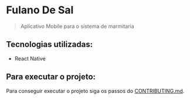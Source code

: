 # Fulano De Sal
> Aplicativo Mobile para o sistema de marmitaria

## Tecnologias utilizadas:
* React Native

## Para executar o projeto:
Para conseguir executar o projeto siga os passos do [CONTRIBUTING.md](CONTRIBUTING.md).
